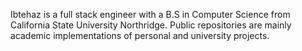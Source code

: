 Ibtehaz is a full stack engineer with a B.S in Computer Science from California State University Northridge. Public repositories are mainly academic implementations of personal and university projects. 

